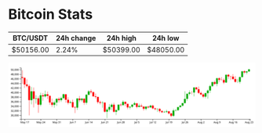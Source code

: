 # Bitcoin Stats

BTC/USDT|24h change|24h high|24h low|
|---|---|---|---|
|$50156.00|2.24%|$50399.00|$48050.00|

<img src="./chart.svg">
